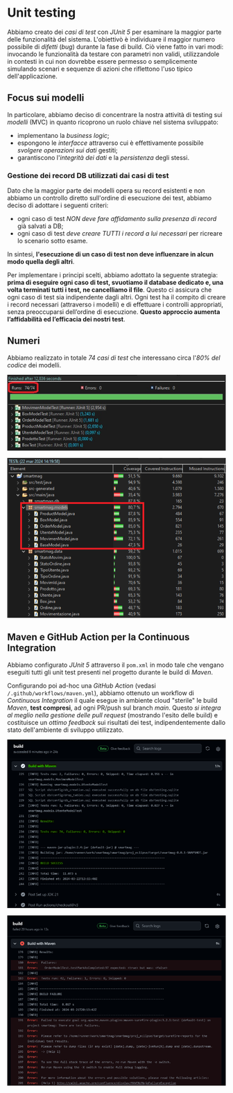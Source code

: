 # Unit testing

Abbiamo creato dei *casi di test* con *JUnit 5* per esaminare la maggior parte delle funzionalità del sistema.
L'obiettivò è individuare il maggior numero possibile di *difetti* (*bug*) durante la fase di build. Ciò viene fatto in vari modi: invocando le funzionalità da testare con parametri non validi, utilizzandole in contesti in cui non dovrebbe essere permesso o semplicemente simulando scenari e sequenze di azioni che riflettono l'uso tipico dell'applicazione.

## Focus sui modelli

In particolare, abbiamo deciso di concentrare la nostra attività di testing sui *modelli* (MVC) in quanto ricoprono un ruolo chiave nel sistema sviluppato:
- implementano la *business logic*;
- espongono le *interfacce* attraverso cui è effettivamente possibile *svolgere operazioni sui dati* gestiti;
- garantiscono l'*integrità dei dati* e la *persistenza* degli stessi.

### Gestione dei record DB utilizzati dai casi di test

Dato che la maggior parte dei modelli opera su record esistenti e non abbiamo un controllo diretto sull'ordine di esecuzione dei test, abbiamo deciso di adottare i seguenti criteri:

- ogni caso di test *NON deve fare affidamento sulla presenza di record* già salvati a DB;
- ogni caso di test *deve creare TUTTI i record a lui necessari* per ricreare lo scenario sotto esame.

In sintesi, **l'esecuzione di un caso di test non deve influenzare in alcun modo quella degli altri**.

Per implementare i principi scelti, abbiamo adottato la seguente strategia: **prima di eseguire ogni caso di test, svuotiamo il database dedicato e, una volta terminati tutti i test, ne cancelliamo il file**. Questo ci assicura che ogni caso di test sia indipendente dagli altri. Ogni test ha il compito di creare i record necessari (attraverso i modelli) e di effettuare i controlli appropriati, senza preoccuparsi dell’ordine di esecuzione. **Questo approccio aumenta l’affidabilità ed l’efficacia dei nostri test**.

## Numeri

Abbiamo realizzato in totale *74 casi di test* che interessano circa l'*80% del codice* dei modelli.

![JUnit](./img/screens_tests/JUnit.jpg)

![coverage](./img/screens_tests/coverage.png)

## Maven e GitHub Action per la Continuous Integration

Abbiamo configurato *JUnit 5* attraverso il `pom.xml` in modo tale che vengano 
eseguiti tutti gli unit test presenti nel progetto durante le build di *Maven*.

Configurando poi ad-hoc una *GitHub Action*
(vedasi `/.github/workflows/maven.yml`), abbiamo ottenuto un workflow di 
*Continuous Integration* il quale esegue in ambiente cloud "sterile" le build *Maven*, **test compresi**, ad ogni PR/push sul branch _main_. Questo *si integra al meglio nella gestione delle pull request* (mostrando l'esito delle build) e costituisce un *ottimo feedback* sui risultati dei test, indipendentemente dallo stato dell'ambiente di sviluppo utilizzato.

![GitHub CI Action](./img/screens_tests/GH_action.png)

![GitHub CI Action](./img/screens_tests/GH_action_fail.png)
